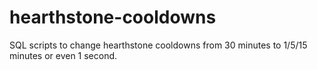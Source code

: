 # hearthstone-cooldowns
SQL scripts to change hearthstone cooldowns from 30 minutes to 1/5/15 minutes or even 1 second.
